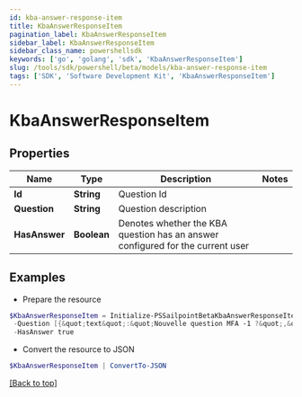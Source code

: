 ```yaml
---
id: kba-answer-response-item
title: KbaAnswerResponseItem
pagination_label: KbaAnswerResponseItem
sidebar_label: KbaAnswerResponseItem
sidebar_class_name: powershellsdk
keywords: ['go', 'golang', 'sdk', 'KbaAnswerResponseItem'] 
slug: /tools/sdk/powershell/beta/models/kba-answer-response-item
tags: ['SDK', 'Software Development Kit', 'KbaAnswerResponseItem']
---
```



# KbaAnswerResponseItem

## Properties

Name | Type | Description | Notes
------------ | ------------- | ------------- | -------------
**Id** |  **String** | Question Id | 
**Question** |  **String** | Question description | 
**HasAnswer** |  **Boolean** | Denotes whether the KBA question has an answer configured for the current user | 

## Examples

- Prepare the resource
```powershell
$KbaAnswerResponseItem = Initialize-PSSailpointBetaKbaAnswerResponseItem  -Id c54fee53-2d63-4fc5-9259-3e93b9994135 `
 -Question [{&quot;text&quot;:&quot;Nouvelle question MFA -1 ?&quot;,&quot;locale&quot;:&quot;fr&quot;},{&quot;text&quot;:&quot;MFA new question -1 ?&quot;,&quot;locale&quot;:&quot;&quot;}] `
 -HasAnswer true
```

- Convert the resource to JSON
```powershell
$KbaAnswerResponseItem | ConvertTo-JSON
```


[[Back to top]](#) 

